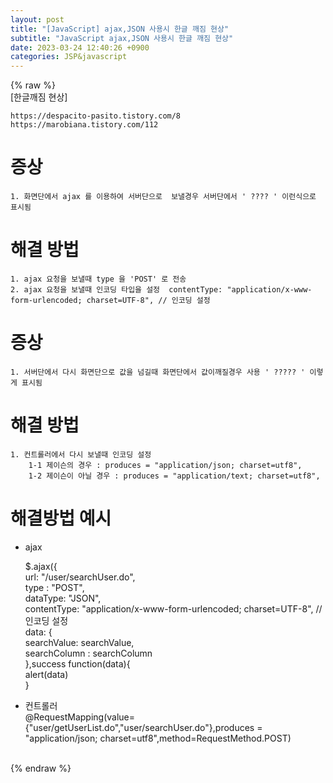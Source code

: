 ```yaml
---  
layout: post  
title: "[JavaScript] ajax,JSON 사용시 한글 깨짐 현상"  
subtitle: "JavaScript ajax,JSON 사용시 한글 깨짐 현상"  
date: 2023-03-24 12:40:26 +0900  
categories: JSP&javascript  
---  
```

{% raw %}  
[한글깨짐 현상]  
  
	https://despacito-pasito.tistory.com/8  
	https://marobiana.tistory.com/112  
# 증상  
  
	1. 화면단에서 ajax 를 이용하여 서버단으로  보낼경우 서버단에서 ' ???? ' 이런식으로 표시됨  
  
# 해결 방법  
  
	1. ajax 요청을 보낼때 type 을 'POST' 로 전송  
	2. ajax 요청을 보낼때 인코딩 타입을 설정  contentType: "application/x-www-form-urlencoded; charset=UTF-8", // 인코딩 설정  
  
# 증상  
	1. 서버단에서 다시 화면단으로 값을 넘길때 화면단에서 값이깨질경우 사용 ' ????? ' 이렇게 표시됨  
  
# 해결 방법  
  
	1. 컨트롤러에서 다시 보낼때 인코딩 설정  
		1-1 제이슨의 경우 : produces = "application/json; charset=utf8",  
		1-2 제이슨이 아닐 경우 : produces = "application/text; charset=utf8",  
  
# 해결방법 예시  
  
* ajax  
  
    $.ajax({  
        url: "/user/searchUser.do",  
        type : "POST",  
        dataType: "JSON",  
        contentType: "application/x-www-form-urlencoded; charset=UTF-8", // 인코딩 설정  
        data: {  
            searchValue: searchValue,  
            searchColumn : searchColumn  
        },success function(data){  
		alert(data)  
	}  
  
* 컨트롤러  
	@RequestMapping(value={"user/getUserList.do","user/searchUser.do"},produces = "application/json; charset=utf8",method=RequestMethod.POST)  
  
                                                                                                                                                                                                                                                                                                                                                                                                                                                                                                                                                                                                                                                                                                                                                                                                                                                                                                                                                                                                                               
{% endraw %}